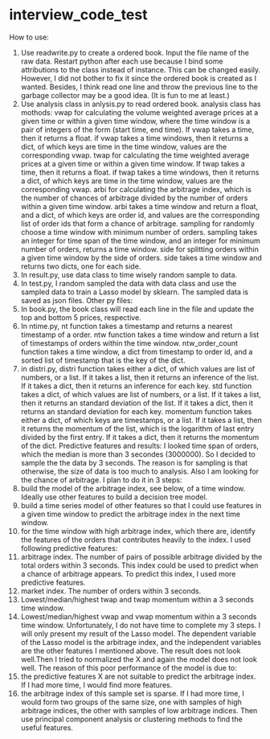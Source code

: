 # interview_code_test
How to use:
1.	Use readwrite.py to create a ordered book. Input the file name of the raw data. Restart python after each use because I bind some attributions to the class instead of instance. This can be changed easily. However, I did not bother to fix it since the ordered book is created as I wanted. Besides, I think read one line and throw the previous line to the garbage collector may be a good idea. (It is fun to me at least.)
2.	Use analysis class in anlysis.py to read ordered book.
analysis class has mothods: 
vwap for calculating the volume weighted average prices at a given time or within a given time window, where the time window is a pair of integers of the form (start time, end time). If vwap takes a time, then it returns a float. if vwap takes a time windows, then it returns a dict, of which keys are time in the time window, values are the corresponding vwap.
twap for calculating the time weighted average prices at a given time or within a given time window. If twap takes a time, then it returns a float. if twap takes a time windows, then it returns a dict, of which keys are time in the time window, values are the corresponding vwap.
arbi for calculating the arbitrage index, which is the number of chances of arbitrage divided by the number of orders within a given time window. arbi takes a time window and return a float, and a dict, of which keys are order id, and values are the corresponding list of order ids that form a chance of arbitrage.
sampling for randomly choose a time window with minimum number of orders. sampling takes an integer for time span of the time window, and an integer for minimum number of orders, returns a time window.
side for splitting orders within a given time window by the side of orders. side takes a time window and returns two dicts, one for each side.
3.	In result.py, use data class to time wisely random sample to data. 
4.	In test.py, I random sampled the data with data class and use the sampled data to train a Lasso model by sklearn. The sampled data is saved as json files.
Other py files: 
5.	In book.py, the book class will read each line in the file and update the top and bottom 5  prices, respective.
6.	In ntime.py, nt function takes a timestamp and returns a nearest timestamp of a order. ntw function takes a time window and return a list of timestamps of orders within the time window. ntw_order_count function takes a time window, a dict from timestamp to order id, and a sorted list of timestamp that is the key of the dict.
7.	in distri.py, distri function takes either a dict, of which values are list of numbers, or a list. If it takes a list, then it returns an inference of the list. If it takes a dict, then it returns an inference for each key. std function takes a dict, of which values are list of numbers, or a list. If it takes a list, then it returns an standard deviation of the list. If it takes a dict, then it returns an standard deviation for each key. momentum function takes either a dict, of which keys are timestamps, or a list. If it takes a list, then it returns the momentum of the list, which is the logarithm of last entry divided by the first entry. If it takes a dict, then it returns the momentum of the dict.
Predictive features and results:
I looked time span of orders, which the median is more than 3 secondes (3000000). So I decided to sample the the data by 3 seconds. The reason is for sampling is that otherwise, the size of data is too much to analysis. Also I am looking for the chance of arbitrage. I plan to do it in 3 steps:
1.	build the model of the arbitrage index, see below, of a time window. Ideally use other features to build a decision tree model.
2.	build a time series model of other features so that I could use features in a given time window to predict the arbitrage index in the next time window.
3.	for the time window with high arbitrage index, which there are, identify the features of the orders that contributes heavily to the index. 
I used following predictive features:
1.	arbitrage index. The number of pairs of possible arbitrage divided by the total orders within 3 seconds. This index could be used to predict when a chance of arbitrage appears. To predict this index, I used more predictive features.
2.	market index. The number of orders within 3 seconds. 
3.	Lowest/median/highest twap and twap momentum within a 3 seconds time window.
4.	Lowest/median/highest vwap and vwap momentum within a 3 seconds time window.
Unfortunately, I do not have time to complete my 3 steps. I will only present my result of the Lasso model. The dependent variable of the Lasso model is the arbitrage index, and the independent variables are the other features I mentioned above.
The result does not look well.Then I tried to normalized the X and again the model does not look well. The reason of this poor performance of the model is due to:
1.	the predictive features X are not suitable to predict the arbitrage index. If I had more time, I would find more features.
2.	the arbitrage index of this sample set is sparse. If I had more time, I would form two groups of the same size, one with samples of high arbitrage indices, the other with samples of low arbitrage indices. Then use principal component analysis or clustering methods to find the useful features.
